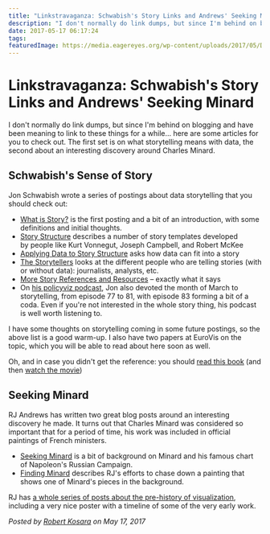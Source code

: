 ```yaml
---
title: "Linkstravaganza: Schwabish's Story Links and Andrews' Seeking Minard"
description: "I don't normally do link dumps, but since I'm behind on blogging and have been meaning to link to these things for a while… here are some articles for you to check out. The first set is on what storytelling means with data, the second about an interesting discovery around Charles Minard."
date: 2017-05-17 06:17:24
tags: 
featuredImage: https://media.eagereyes.org/wp-content/uploads/2017/05/DataViz-History_RJ-Andrews_2592.jpg
---
```


# Linkstravaganza: Schwabish's Story Links and Andrews' Seeking Minard

I don't normally do link dumps, but since I'm behind on blogging and have been meaning to link to these things for a while… here are some articles for you to check out. The first set is on what storytelling means with data, the second about an interesting discovery around Charles Minard.

## Schwabish's Sense of Story

Jon Schwabish wrote a series of postings about data storytelling that you should check out:

<ul>
    <li><a href="https://policyviz.com/2017/03/20/what-is-story/">What is Story?</a> is the first posting and a bit of an introduction, with some definitions and initial thoughts.</li>
    <li><a href="https://policyviz.com/2017/03/21/story-structure/" rel="bookmark">Story Structure</a> describes a number of story templates developed by people like Kurt Vonnegut, Joseph Campbell, and Robert McKee</li>
    <li><a href="https://policyviz.com/2017/03/22/applying-data-story-structure/" rel="bookmark">Applying Data to Story Structure</a> asks how data can fit into a story</li>
    <li><a href="https://policyviz.com/2017/03/23/the-storytellers/" rel="bookmark">The Storytellers</a> looks at the different people who are telling stories (with or without data): journalists, analysts, etc.</li>
    <li><a href="https://policyviz.com/2017/03/24/more-story-references-and-resources/" rel="bookmark">More Story References and Resources</a> – exactly what it says</li>
    <li>On <a href="https://policyviz.com/podcast/">his policyviz podcast</a>, Jon also devoted the month of March to storytelling, from episode 77 to 81, with episode 83 forming a bit of a coda. Even if you're not interested in the whole story thing, his podcast is well worth listening to.</li>
</ul>

I have some thoughts on storytelling coming in some future postings, so the above list is a good warm-up. I also have two papers at EuroVis on the topic, which you will be able to read about here soon as well.

Oh, and in case you didn't get the reference: you should <a href="https://en.wikipedia.org/wiki/Miss_Smilla%27s_Feeling_for_Snow">read this book</a> (and then <a href="https://en.wikipedia.org/wiki/Smilla%27s_Sense_of_Snow_(film)">watch the movie</a>)

## Seeking Minard

RJ Andrews has written two great blog posts around an interesting discovery he made. It turns out that Charles Minard was considered so important that for a period of time, his work was included in official paintings of French ministers.

<ul>
    <li><a href="http://infowetrust.com/seeking-minard/">Seeking Minard</a> is a bit of background on Minard and his famous chart of Napoleon's Russian Campaign.</li>
    <li><a href="http://infowetrust.com/finding-minard/">Finding Minard</a> describes RJ's efforts to chase down a painting that shows one of Minard's pieces in the background.</li>
</ul>

RJ has <a href="http://infowetrust.com/history/">a whole series of posts about the pre-history of visualization</a>, including a very nice poster with a timeline of some of the very early work.


_Posted by <a href="/about">Robert Kosara</a> on May 17, 2017_


